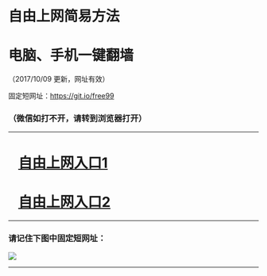 ﻿# 自由上网简易方法

# 电脑、手机一键翻墙

（2017/10/09 更新，网址有效）

固定短网址：https://git.io/free99

### （微信如打不开，请转到浏览器打开）


***





# &nbsp;&nbsp; <a href="http://ft2613415897.fwq-tz-1001.info/fwqtz01.html?t=100900125994 " target="_blank">自由上网入口1</a>
# &nbsp;&nbsp; <a href="http://ft2743132375.fwq-tz-1002.info/fwqtz02.html?t=100900119480 " target="_blank">自由上网入口2</a>
***

### 请记住下图中固定短网址：

<img src="https://s3-us-west-2.amazonaws.com/fwq-1001/yjfq-20170905okok.png" /> 


***

